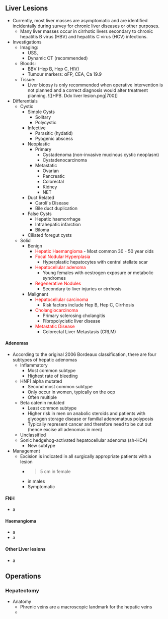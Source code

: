 ## Liver Lesions
 - Currently, most liver masses are asymptomatic and are identified incidentally during survey for chronic liver diseases or other purposes.
	 - Many liver masses occur in cirrhotic livers secondary to chronic hepatitis B virus (HBV) and hepatitis C virus (HCV) infections.
- Investigations
	- Imaging: 
		- USS, 
		- Dynamic CT (recommended) 
	- Bloods: 
		- BBV (Hep B, Hep C, HIV)
		- Tumour markers: αFP, CEA, Ca 19.9
	- Tissue:
		- Liver biopsy is only recommended when operative intervention is not planned and a correct diagnosis would alter treatment planning.
 ![[HPB. Ddx liver lesion.png|700]]
- Differentials
	- Cystic
		- Simple Cysts
			- Solitary
			- Polycystic
		- Infective
			- Parasitic (hydatid)
			- Pyogenic abscess
		- Neoplastic
			- Primary
				- Cystadenoma (non-invasive mucinous cystic neoplasm)
				- Cystadenocarcinoma
			- Metastatic
				- Ovarian
				- Pancreatic
				- Colorectal
				- Kidney
				- NET
		- Duct Related
			- Caroli's Disease
			- Bile duct duplication
		-  False Cysts
			- Hepatic haemorrhage
			- Intrahepatic infarction
			- Biloma
		- Ciliated foregut cysts
	- Solid
		- Benign
			- <span style="color:#ff0000">Hepatic Haemangioma</span> 
					- Most common 30 - 50 year olds
			- <span style="color:#ff0000">Focal Nodular Hyperplasia</span>
				- Hyperplastic hepatocytes with central stellate scar
			- <span style="color:#ff0000">Hepatocellular adenoma</span>
				- Young females with oestrogen exposure or metabolic syndromes
			- <span style="color:#ff0000">Regenerative Nodules</span>
				- Secondary to liver injuries or cirrhosis
		- Malignant
			- <span style="color:#ff0000">Hepatocellular carcinoma</span>
				- Risk factors include Hep B, Hep C, Cirrhosis
			- <span style="color:#ff0000">Cholangiocarcinoma</span>
				- Primary sclerosing cholangitis
				- Fibropolycistic liver disease
			- <span style="color:#ff0000">Metastatic Disease</span>
				- Colorectal Liver Metastasis (CRLM)
 

#### Adenomas
 - According to the original 2006 Bordeaux classification, there are four subtypes of hepatic adenomas
	 - Inflammatory
		 - Most common subtype
		 - Highest rate of bleeding
	- HNF1 alpha mutated
		- Second most common subtype
		- Only occur in women, typically on the ocp
		- Often multiple
	- Beta catenin mutated
		- Least common subtype
		- Higher risk in men on anabolic steroids and patients with glycogen storage disease or familial adenomatous polyposis
		- Typically represent cancer and therefore need to be cut out (hence excise all adenomas in men)
	- Unclassified
	- Sonic hedgehog-activated hepatocellular adenoma (sh-HCA)
		- New subtype
- Management
	- Excision is indicated in all surgically appropriate patients with a lesion
		- > 5 cm in female
		- in males
		- Symptomatic

#### FNH
- a


#### Haemangioma
- a
- a

#### Other Liver lesions
- a 


## Operations
### Hepatectomy
 - Anatomy
	 - Phrenic veins are a macroscopic landmark for the hepatic veins
	 - 